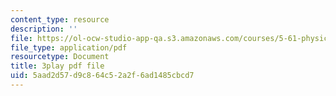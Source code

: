 ```yaml
---
content_type: resource
description: ''
file: https://ol-ocw-studio-app-qa.s3.amazonaws.com/courses/5-61-physical-chemistry-fall-2017/5aad2d57d9c864c52a2f6ad1485cbcd7_IZ405_YLKJQ.pdf
file_type: application/pdf
resourcetype: Document
title: 3play pdf file
uid: 5aad2d57-d9c8-64c5-2a2f-6ad1485cbcd7
---
```

